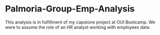# Palmoria-Group-Emp-Analysis
This analysis is in fulfillment of my capstone project at OUI Bootcamp. We were to assume the role of an HR analyst working with employees data.
